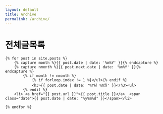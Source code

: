 ```yaml
---
layout: default
title: Archive
permalink: /archive/
---
```



<h1>전체글목록</h1>

<div class="archive-page">
    <!-- from http://www.mitsake.net/2012/04/archives-in-jekyll/ -->

    {% for post in site.posts %}
        {% capture month %}{{ post.date | date: '%m%Y' }}{% endcapture %}
        {% capture nmonth %}{{ post.next.date | date: '%m%Y' }}{% endcapture %}
            {% if month != nmonth %}
                {% if forloop.index != 1 %}</ul>{% endif %}
                <h3>{{ post.date | date: '%Y년 %m월' }}</h3><ul>
            {% endif %}
        <li> <a href="{{ post.url }}">{{ post.title }}</a>  <span class="date">{{ post.date | date: "%y%m%d" }}</span></li>

    {% endfor %}
</div>
